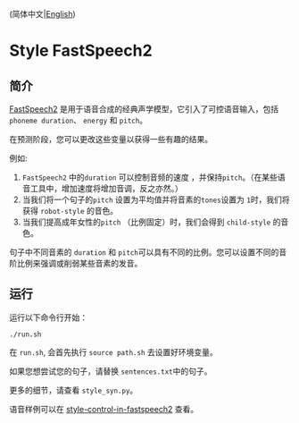 (简体中文|[English](./README.md))

# Style FastSpeech2

## 简介

[FastSpeech2](https://arxiv.org/abs/2006.04558)  是用于语音合成的经典声学模型，它引入了可控语音输入，包括 `phoneme duration`、 `energy` 和 `pitch`。

在预测阶段，您可以更改这些变量以获得一些有趣的结果。

例如:

1.  `FastSpeech2` 中的`duration` 可以控制音频的速度 ，并保持`pitch`。（在某些语音工具中，增加速度将增加音调，反之亦然。）
2. 当我们将一个句子的`pitch` 设置为平均值并将音素的`tones`设置为 `1`时，我们将获得 `robot-style` 的音色。
3. 当我们提高成年女性的`pitch` （比例固定）时，我们会得到 `child-style` 的音色。

句子中不同音素的 `duration` 和 `pitch`可以具有不同的比例。您可以设置不同的音阶比例来强调或削弱某些音素的发音。

## 运行

运行以下命令行开始：

```
./run.sh
```

在 `run.sh`, 会首先执行 `source path.sh` 去设置好环境变量。

如果您想尝试您的句子，请替换 `sentences.txt`中的句子。

更多的细节，请查看 `style_syn.py`。

语音样例可以在 [style-control-in-fastspeech2](https://paddlespeech.readthedocs.io/en/latest/tts/demo.html#style-control-in-fastspeech2) 查看。
